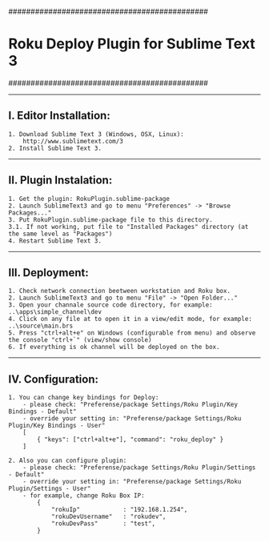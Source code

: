 #############################################
#   Roku Deploy Plugin for Sublime Text 3   #
#############################################

------------------------
I. Editor Installation:
------------------------
    1. Download Sublime Text 3 (Windows, OSX, Linux):
        http://www.sublimetext.com/3
    2. Install Sublime Text 3.

------------------------
II. Plugin Instalation:
------------------------
    1. Get the plugin: RokuPlugin.sublime-package
    2. Launch SublimeText3 and go to menu "Preferences" -> "Browse Packages..."
    3. Put RokuPlugin.sublime-package file to this directory.
    3.1. If not working, put file to "Installed Packages" directory (at the same level as "Packages")
    4. Restart Sublime Text 3.

------------------------
III. Deployment:
------------------------
    1. Check network connection beetween workstation and Roku box.
    2. Launch SublimeText3 and go to menu "File" -> "Open Folder..."
    3. Open your channale source code directory, for example: ..\apps\simple_channel\dev
    4. Click on any file at to open it in a view/edit mode, for example: ..\source\main.brs
    5. Press "ctrl+alt+e" on Windows (configurable from menu) and observe the console "ctrl+`" (view/show console) 
    6. If everything is ok channel will be deployed on the box.

------------------------
IV. Configuration:
------------------------
    1. You can change key bindings for Deploy:
        - please check: "Preferense/package Settings/Roku Plugin/Key Bindings - Default"
        - override your setting in: "Preferense/package Settings/Roku Plugin/Key Bindings - User"
        [
            { "keys": ["ctrl+alt+e"], "command": "roku_deploy" }
        ]

    2. Also you can configure plugin:
        - please check: "Preferense/package Settings/Roku Plugin/Settings - Default"
        - override your setting in: "Preferense/package Settings/Roku Plugin/Settings - User"
        - for example, change Roku Box IP:
            {
                "rokuIp"            : "192.168.1.254",
                "rokuDevUsername"   : "rokudev",
                "rokuDevPass"       : "test",
            }

